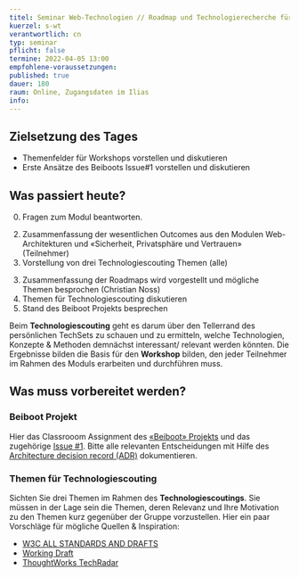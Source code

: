 ```yaml
---
titel: Seminar Web-Technologien // Roadmap und Technologierecherche für Projekt aufbauen
kuerzel: s-wt
verantwortlich: cn
typ: seminar
pflicht: false
termine: 2022-04-05 13:00
empfohlene-voraussetzungen: 
published: true
dauer: 180
raum: Online, Zugangsdaten im Ilias
info: 
---
```



## Zielsetzung des Tages

- Themenfelder für Workshops vorstellen und diskutieren
- Erste Ansätze des Beiboots Issue#1 vorstellen und diskutieren


## Was passiert heute?
0. Fragen zum Modul beantworten.
<!--1. Vorstellung von drei eigenen Web-Dev Projekten (wer noch nicht vorgestellt hat, z.B. Herr Deimel, Frau Bertels)-->
2. Zusammenfassung der wesentlichen Outcomes aus den Modulen Web-Architekturen und «Sicherheit, Privatsphäre und Vertrauen» (Teilnehmer)
1. Vorstellung von drei Technologiescouting Themen (alle)
<!--2. Vorstellung der Ergebnisse aus Projekt 1 (Projektverantwortliche)-->
3. Zusammenfassung der Roadmaps wird vorgestellt und mögliche Themen besprochen (Christian Noss)
2. Themen für Technologiescouting diskutieren
4. Stand des Beiboot Projekts besprechen
<!--4. Codereview des erarbeiteten Beiboot Projekts (alle, jeweils 3-5 Min) -->

Beim **Technologiescouting** geht es darum über den Tellerrand des persönlichen TechSets zu schauen und zu ermitteln, welche Technologien, Konzepte & Methoden demnächst interessant/ relevant werden könnten. Die Ergebnisse bilden die Basis für den **Workshop** bilden, den jeder Teilnehmer im Rahmen des Moduls erarbeiten und durchführen muss.

## Was muss vorbereitet werden?

### Beiboot Projekt
Hier das Classrooom Assignment des [«Beiboot» Projekts](https://classroom.github.com/a/dZI7lhjO) und das zugehörige [Issue #1](https://github.com/mi-classroom/mi-master-wt-beiboot-2021/issues/1). Bitte alle relevanten Entscheidungen mit Hilfe des [Architecture decision record (ADR)](https://github.com/joelparkerhenderson/architecture_decision_record) dokumentieren.

### Themen für Technologiescouting
Sichten Sie drei Themen im Rahmen des **Technologiescoutings**. Sie müssen in der Lage sein die Themen, deren Relevanz und Ihre Motivation zu den Themen kurz gegenüber der Gruppe vorzustellen. Hier ein paar Vorschläge für mögliche Quellen & Inspiration:
- [W3C ALL STANDARDS AND DRAFTS](https://www.w3.org/TR/)
- [Working Draft](http://workingdraft.de/)
- [ThoughtWorks TechRadar](https://www.thoughtworks.com/de/radar)

<!--
## Kleine Sprintaufgabe
Finden Sie mit dem Team Ihres Breakout Rooms eine (zeitgemäße) Website, die bei der Analyse der Startseite via [Google LightHouse](https://developers.google.com/web/tools/lighthouse) mit max. 70 Punkte pro Kriterium abschneidet. Analysieren Sie die Vorschläge für Performance und Best-Practices und erläutern Sie, was zu deren Optimierung zu tun ist.-->

<!-- wget -E -H -k -p https://google.com-->
